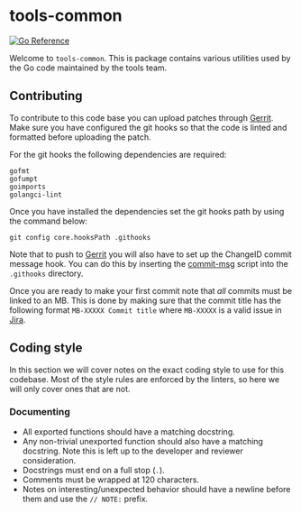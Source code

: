 # tools-common
[![Go Reference](https://pkg.go.dev/badge/github.com/couchbase/tools-common.svg)](https://pkg.go.dev/github.com/couchbase/tools-common)

Welcome to `tools-common`. This is package contains various utilities used by the Go code
maintained by the tools team.

## Contributing

To contribute to this code base you can upload patches through [Gerrit](http://review.couchbase.org). Make sure you have
configured the git hooks so that the code is linted and formatted before uploading the patch.

For the git hooks the following dependencies are required:

```
gofmt
gofumpt
goimports
golangci-lint
```

Once you have installed the dependencies set the git hooks path by using the command below:

```
git config core.hooksPath .githooks
```

Note that to push to [Gerrit](http://review.couchbase.org) you will also have to set up the ChangeID commit message
hook. You can do this by inserting the [commit-msg](http://review.couchbase.org/tools/hooks/commit-msg) script into
the `.githooks` directory.

Once you are ready to make your first commit note that *all* commits must be linked to an MB. This is done by making
sure that the commit title has the following format `MB-XXXXX Commit title` where `MB-XXXXX` is a valid issue in
[Jira](https://issues.couchbase.com).

## Coding style

In this section we will cover notes on the exact coding style to use for this codebase. Most of the style rules are
enforced by the linters, so here we will only cover ones that are not.

### Documenting

- All exported functions should have a matching docstring.
- Any non-trivial unexported function should also have a matching docstring. Note this is left up to the developer and
  reviewer consideration.
- Docstrings must end on a full stop (`.`).
- Comments must be wrapped at 120 characters.
- Notes on interesting/unexpected behavior should have a newline before them and use the `// NOTE:` prefix.
